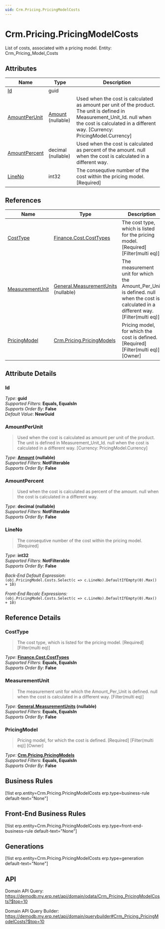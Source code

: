 ```yaml
---
uid: Crm.Pricing.PricingModelCosts
---
```

# Crm.Pricing.PricingModelCosts

List of costs, associated with a pricing model. Entity: Crm_Pricing_Model_Costs

## Attributes

| Name | Type | Description |
| ---- | ---- | --- |
| [Id](Crm.Pricing.PricingModelCosts.md#Id) | guid |  
| [AmountPerUnit](Crm.Pricing.PricingModelCosts.md#AmountPerUnit) | [Amount](../data-types.md#Amount) (nullable) | Used when the cost is calculated as amount per unit of the product. The unit is defined in Measurement_Unit_Id. null when the cost is calculated in a different way. [Currency: PricingModel.Currency] 
| [AmountPercent](Crm.Pricing.PricingModelCosts.md#AmountPercent) | decimal (nullable) | Used when the cost is calculated as percent of the amount. null when the cost is calculated in a different way. 
| [LineNo](Crm.Pricing.PricingModelCosts.md#LineNo) | int32 | The consequtive number of the cost within the pricing model. [Required] 

## References

| Name | Type | Description |
| ---- | ---- | --- |
| [CostType](Crm.Pricing.PricingModelCosts.md#CostType) | [Finance.Cost.CostTypes](Finance.Cost.CostTypes.md) | The cost type, which is listed for the pricing model. [Required] [Filter(multi eq)] |
| [MeasurementUnit](Crm.Pricing.PricingModelCosts.md#MeasurementUnit) | [General.MeasurementUnits](General.MeasurementUnits.md) (nullable) | The measurement unit for which the Amount_Per_Unit is defined. null when the cost is calculated in a different way. [Filter(multi eq)] |
| [PricingModel](Crm.Pricing.PricingModelCosts.md#PricingModel) | [Crm.Pricing.PricingModels](Crm.Pricing.PricingModels.md) | Pricing model, for which the cost is defined. [Required] [Filter(multi eq)] [Owner] |


## Attribute Details

### Id

_Type_: **guid**  
_Supported Filters_: **Equals, EqualsIn**  
_Supports Order By_: **False**  
_Default Value_: **NewGuid**  

### AmountPerUnit

> Used when the cost is calculated as amount per unit of the product. The unit is defined in Measurement_Unit_Id. null when the cost is calculated in a different way. [Currency: PricingModel.Currency]

_Type_: **[Amount](../data-types.md#Amount) (nullable)**  
_Supported Filters_: **NotFilterable**  
_Supports Order By_: **False**  

### AmountPercent

> Used when the cost is calculated as percent of the amount. null when the cost is calculated in a different way.

_Type_: **decimal (nullable)**  
_Supported Filters_: **NotFilterable**  
_Supports Order By_: **False**  

### LineNo

> The consequtive number of the cost within the pricing model. [Required]

_Type_: **int32**  
_Supported Filters_: **NotFilterable**  
_Supports Order By_: **False**  

_Back-End Default Expression:_  
`(obj.PricingModel.Costs.Select(c => c.LineNo).DefaultIfEmpty(0).Max() + 10)`

_Front-End Recalc Expressions:_  
`(obj.PricingModel.Costs.Select(c => c.LineNo).DefaultIfEmpty(0).Max() + 10)`

## Reference Details

### CostType

> The cost type, which is listed for the pricing model. [Required] [Filter(multi eq)]

_Type_: **[Finance.Cost.CostTypes](Finance.Cost.CostTypes.md)**  
_Supported Filters_: **Equals, EqualsIn**  
_Supports Order By_: **False**  

### MeasurementUnit

> The measurement unit for which the Amount_Per_Unit is defined. null when the cost is calculated in a different way. [Filter(multi eq)]

_Type_: **[General.MeasurementUnits](General.MeasurementUnits.md) (nullable)**  
_Supported Filters_: **Equals, EqualsIn**  
_Supports Order By_: **False**  

### PricingModel

> Pricing model, for which the cost is defined. [Required] [Filter(multi eq)] [Owner]

_Type_: **[Crm.Pricing.PricingModels](Crm.Pricing.PricingModels.md)**  
_Supported Filters_: **Equals, EqualsIn**  
_Supports Order By_: **False**  



## Business Rules

[!list erp.entity=Crm.Pricing.PricingModelCosts erp.type=business-rule default-text="None"]

## Front-End Business Rules

[!list erp.entity=Crm.Pricing.PricingModelCosts erp.type=front-end-business-rule default-text="None"]

## Generations

[!list erp.entity=Crm.Pricing.PricingModelCosts erp.type=generation default-text="None"]

## API

Domain API Query:
<https://demodb.my.erp.net/api/domain/odata/Crm_Pricing_PricingModelCosts?$top=10>

Domain API Query Builder:
<https://demodb.my.erp.net/api/domain/querybuilder#Crm_Pricing_PricingModelCosts?$top=10>

